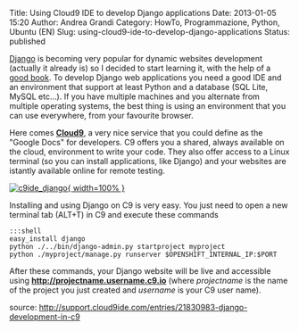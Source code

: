 Title: Using Cloud9 IDE to develop Django applications
Date: 2013-01-05 15:20
Author: Andrea Grandi
Category: HowTo, Programmazione, Python, Ubuntu (EN)
Slug: using-cloud9-ide-to-develop-django-applications
Status: published

[Django](https://www.djangoproject.com/) is becoming very popular for
dynamic websites development (actually it already is) so I decided to
start learning it, with the help of a [good
book](http://www.apress.com/9781430219361). To develop Django web
applications you need a good IDE and an environment that support at
least Python and a database (SQL Lite, MySQL etc...). If you have
multiple machines and you alternate from multiple operating systems, the
best thing is using an environment that you can use everywhere, from
your favourite browser.

Here comes [**Cloud9**](https://c9.io), a very nice service that you
could define as the "Google Docs" for developers. C9 offers you a
shared, always available on the cloud, environment to write your code.
They also offer access to a Linux terminal (so you can install
applications, like Django) and your websites are istantly available
online for remote testing.

[![c9ide\_django]({static}/images/2013/01/c9ide_django.png){ width=100% }]({static}/images/2013/01/c9ide_django.png)

Installing and using Django on C9 is very easy. You just need to open a
new terminal tab (ALT+T) in C9 and execute these commands

    :::shell
    easy_install django  
    python ./../bin/django-admin.py startproject myproject  
    python ./myproject/manage.py runserver $OPENSHIFT_INTERNAL_IP:$PORT  

After these commands, your Django website will be live and accessible
using **http://projectname.username.c9.io** (where *projectname* is the
name of the project you just created and *username* is your C9 user
name).

source: <http://support.cloud9ide.com/entries/21830983-django-development-in-c9>
